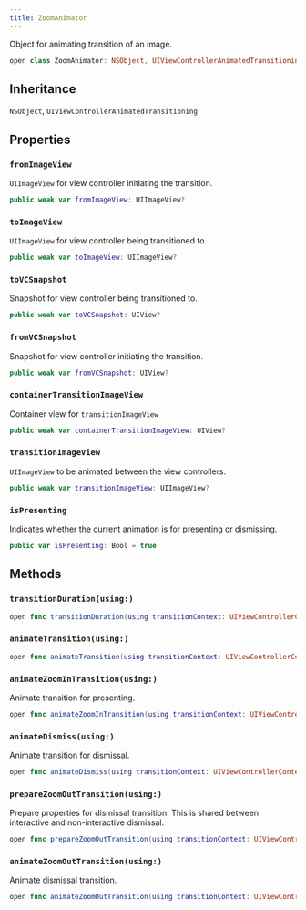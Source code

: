 ```yaml
---
title: ZoomAnimator
---
```


Object for animating transition of an image.

``` swift
open class ZoomAnimator: NSObject, UIViewControllerAnimatedTransitioning 
```

## Inheritance

`NSObject`, `UIViewControllerAnimatedTransitioning`

## Properties

### `fromImageView`

`UIImageView` for view controller initiating the transition.

``` swift
public weak var fromImageView: UIImageView?
```

### `toImageView`

`UIImageView` for view controller being transitioned to.

``` swift
public weak var toImageView: UIImageView?
```

### `toVCSnapshot`

Snapshot for view controller being transitioned to.

``` swift
public weak var toVCSnapshot: UIView?
```

### `fromVCSnapshot`

Snapshot for view controller initiating the transition.

``` swift
public weak var fromVCSnapshot: UIView?
```

### `containerTransitionImageView`

Container view for `transitionImageView`

``` swift
public weak var containerTransitionImageView: UIView?
```

### `transitionImageView`

`UIImageView` to be animated between the view controllers.

``` swift
public weak var transitionImageView: UIImageView?
```

### `isPresenting`

Indicates whether the current animation is for presenting or dismissing.

``` swift
public var isPresenting: Bool = true
```

## Methods

### `transitionDuration(using:)`

``` swift
open func transitionDuration(using transitionContext: UIViewControllerContextTransitioning?) -> TimeInterval 
```

### `animateTransition(using:)`

``` swift
open func animateTransition(using transitionContext: UIViewControllerContextTransitioning) 
```

### `animateZoomInTransition(using:)`

Animate transition for presenting.

``` swift
open func animateZoomInTransition(using transitionContext: UIViewControllerContextTransitioning) 
```

### `animateDismiss(using:)`

Animate transition for dismissal.

``` swift
open func animateDismiss(using transitionContext: UIViewControllerContextTransitioning) 
```

### `prepareZoomOutTransition(using:)`

Prepare properties for dismissal transition.
This is shared between interactive and non-interactive dismissal.

``` swift
open func prepareZoomOutTransition(using transitionContext: UIViewControllerContextTransitioning) 
```

### `animateZoomOutTransition(using:)`

Animate dismissal transition.

``` swift
open func animateZoomOutTransition(using transitionContext: UIViewControllerContextTransitioning) 
```
